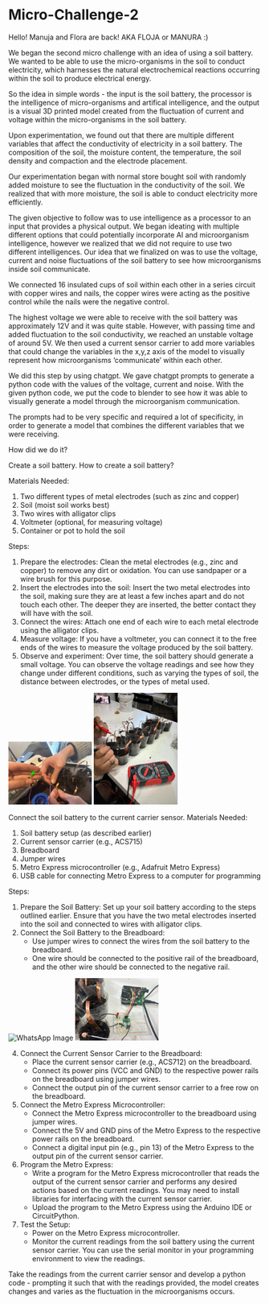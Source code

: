 # Micro-Challenge-2

Hello!
Manuja and Flora are back! AKA FLOJA or MANURA :)

We began the second micro challenge with an idea of using a soil battery. We wanted to be able to use the micro-organisms in the soil to conduct electricity, which harnesses the natural electrochemical reactions occurring within the soil to produce electrical energy.

So the idea in simple words - the input is the soil battery, the processor is the intelligence of micro-organisms and artifical intelligence, and the output is a visual 3D printed model created from the fluctuation of current and voltage within the micro-organisms in the soil battery.

Upon experimentation, we found out that there are multiple different variables that affect the conductivity of electricity in a soil battery. The composition of the soil, the moisture content, the temperature, the soil density and compaction and the electrode placement. 

Our experimentation began with normal store bought soil with randomly added moisture to see the fluctuation in the conductivity of the soil. We realized that with more moisture, the soil is able to conduct electricity more efficiently. 

The given objective to follow was to use intelligence as a processor to an input that provides a physical output. We began ideating with multiple different options that could potentially incorporate AI and microorganism intelligence, however we realized that we did not require to use two different intelligences. Our idea that we finalized on was to use the voltage, current and noise fluctuations of the soil battery to see how microorganisms inside soil communicate. 

We connected 16 insulated cups of soil within each other in a series circuit with copper wires and nails, the copper wires were acting as the positive control while the nails were the negative control.

The highest voltage we were able to receive with the soil battery was approximately 12V and it was quite stable. However, with passing time and added fluctuation to the soil conductivity, we reached an unstable voltage of around 5V. We then used a current sensor carrier to add more variables that could change the variables in the x,y,z axis of the model to visually represent how microorganisms ‘communicate’ within each other. 

We did this step by using chatgpt. We gave chatgpt prompts to generate a python code with the values of the voltage, current and noise. With the given python code, we put the code to blender to see how it was able to visually generate a model through the microorganism communication. 

The prompts had to be very specific and required a lot of specificity, in order to generate a model that combines the different variables that we were receiving. 

How did we do it?

Create a soil battery. How to create a soil battery? 

Materials Needed:
1. Two different types of metal electrodes (such as zinc and copper)
2. Soil (moist soil works best)
3. Two wires with alligator clips
4. Voltmeter (optional, for measuring voltage)
5. Container or pot to hold the soil

Steps:
1. Prepare the electrodes: Clean the metal electrodes (e.g., zinc and copper) to remove any dirt or oxidation. You can use sandpaper or a wire brush for this purpose.
2. Insert the electrodes into the soil: Insert the two metal electrodes into the soil, making sure they are at least a few inches apart and do not touch each other. The deeper they are inserted, the better contact they will have with the soil.
3. Connect the wires: Attach one end of each wire to each metal electrode using the alligator clips.
4. Measure voltage: If you have a voltmeter, you can connect it to the free ends of the wires to measure the voltage produced by the soil battery. 
5. Observe and experiment: Over time, the soil battery should generate a small voltage. You can observe the voltage readings and see how they change under different conditions, such as varying the types of soil, the distance between electrodes, or the types of metal used.

<img src="IMG-20240308-WA0012.jpg" alt="IMG-20240308-WA0012" width="33%"> <img src="WhatsApp Image 2024-03-08 at 12.59.25_a627a23a.jpg" alt="WhatsApp Image" width="33%">


Connect the soil battery to the current carrier sensor. 
Materials Needed:
1. Soil battery setup (as described earlier)
2. Current sensor carrier (e.g., ACS715)
3. Breadboard
4. Jumper wires
5. Metro Express microcontroller (e.g., Adafruit Metro Express)
6. USB cable for connecting Metro Express to a computer for programming

Steps:
1. Prepare the Soil Battery: Set up your soil battery according to the steps outlined earlier. Ensure that you have the two metal electrodes inserted into the soil and connected to wires with alligator clips.
2. Connect the Soil Battery to the Breadboard:
   - Use jumper wires to connect the wires from the soil battery to the breadboard. 
   - One wire should be connected to the positive rail of the breadboard, and the other wire should be connected to the negative rail.

<img src="WhatsApp Image 2024-03-08 at 12 59 25_af2f5d52.jpg" alt="WhatsApp Image" width="33%"> <img src="IMG-20240308-WA0015.jpg" alt="IMG-20240308-WA0015" width="33%">


4. Connect the Current Sensor Carrier to the Breadboard:
   - Place the current sensor carrier (e.g., ACS712) on the breadboard.
   - Connect its power pins (VCC and GND) to the respective power rails on the breadboard using jumper wires.
   - Connect the output pin of the current sensor carrier to a free row on the breadboard.
5. Connect the Metro Express Microcontroller:
   - Connect the Metro Express microcontroller to the breadboard using jumper wires.
   - Connect the 5V and GND pins of the Metro Express to the respective power rails on the breadboard.
   - Connect a digital input pin (e.g., pin 13) of the Metro Express to the output pin of the current sensor carrier.
6. Program the Metro Express:
   - Write a program for the Metro Express microcontroller that reads the output of the current sensor carrier and performs any desired actions based on the current readings. You may need to install libraries for interfacing with the current sensor carrier.
   - Upload the program to the Metro Express using the Arduino IDE or CircuitPython.
7. Test the Setup:
   - Power on the Metro Express microcontroller.
   - Monitor the current readings from the soil battery using the current sensor carrier. You can use the serial monitor in your programming environment to view the readings.


Take the readings from the current carrier sensor and develop a python code - prompting it such that with the readings provided, the model creates changes and varies as the fluctuation in the microorganisms occurs.




